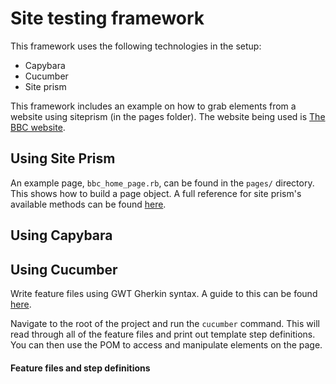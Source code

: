# Site testing framework  

This framework uses the following technologies in the setup:  

- Capybara
- Cucumber
- Site prism  

This framework includes an example on how to grab elements from a website using siteprism (in the pages folder). The website being used is [The BBC website](www.bbc.co.uk).  

## Using Site Prism

An example page, ```bbc_home_page.rb```, can be found in the ```pages/``` directory. This shows how to build a page object. A full reference for site prism's available methods can be found [here](http://www.rubydoc.info/gems/site_prism/frames).  

## Using Capybara

## Using Cucumber

Write feature files using GWT Gherkin syntax. A guide to this can be found [here](https://cucumber.io/docs/reference).

Navigate to the root of the project and run the ```cucumber``` command. This will read through all of the feature files and print out template step definitions. You can then use the POM to access and manipulate elements on the page. 

#### Feature files and step definitions
